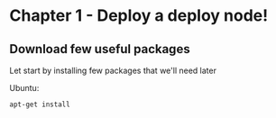 # Chapter 1 - Deploy a deploy node!

## Download few useful packages

Let start by installing few packages that we'll need later

Ubuntu:
```
apt-get install
```
